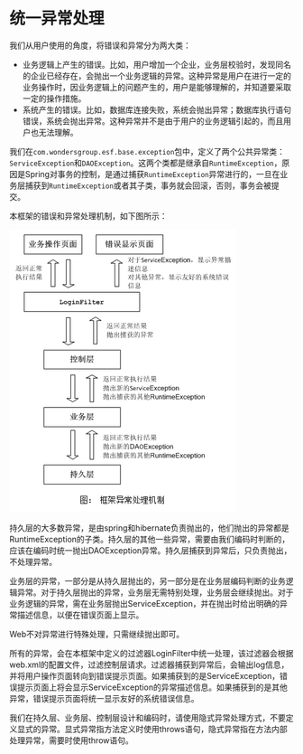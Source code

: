 # 统一异常处理

我们从用户使用的角度，将错误和异常分为两大类：

+ 业务逻辑上产生的错误。比如，用户增加一个企业，业务层校验时，发现同名的企业已经存在，会抛出一个业务逻辑的异常。这种异常是用户在进行一定的业务操作时，因业务逻辑上的问题产生的，用户是能够理解的，并知道要采取一定的操作措施。
+ 系统产生的错误。比如，数据库连接失败，系统会抛出异常；数据库执行语句错误，系统会抛出异常。这种异常并不是由于用户的业务逻辑引起的，而且用户也无法理解。

我们在`com.wondersgroup.esf.base.exception`包中，定义了两个公共异常类：`ServiceException`和`DAOException`。这两个类都是继承自`RuntimeException`，原因是Spring对事务的控制，是通过捕获`RuntimeException`异常进行的，一旦在业务层捕获到`RuntimeException`或者其子类，事务就会回滚，否则，事务会被提交。

本框架的错误和异常处理机制，如下图所示：

![错误和异常处理机制](../image/exception_handle_1.png "错误和异常处理机制")

持久层的大多数异常，是由spring和hibernate负责抛出的，他们抛出的异常都是RuntimeException的子类。持久层的其他一些异常，需要由我们编码时判断的，应该在编码时统一抛出DAOException异常。持久层捕获到异常后，只负责抛出，不处理异常。

业务层的异常，一部分是从持久层抛出的，另一部分是在业务层编码判断的业务逻辑异常。对于持久层抛出的异常，业务层无需特别处理，业务层会继续抛出。对于业务逻辑的异常，需在业务层抛出ServiceException，并在抛出时给出明确的异常描述信息，以便在错误页面上显示。

Web不对异常进行特殊处理，只需继续抛出即可。

所有的异常，会在本框架中定义的过滤器LoginFilter中统一处理，该过滤器会根据web.xml的配置文件，过滤控制层请求。过滤器捕获到异常后，会输出log信息，并将用户操作页面转向到错误提示页面。如果捕获到的是ServiceException，错误提示页面上将会显示ServiceException的异常描述信息。如果捕获到的是其他异常，错误提示页面将统一显示友好的系统错误信息。

我们在持久层、业务层、控制层设计和编码时，请使用隐式异常处理方式，不要定义显式的异常。显式异常指方法定义时使用throws语句，隐式异常指在方法内部处理异常，需要时使用throw语句。